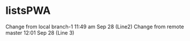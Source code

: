# listsPWA
Change from local branch-1 11:49 am Sep 28 (Line2)
Change from remote master 12:01 Sep 28 (Line 3)
